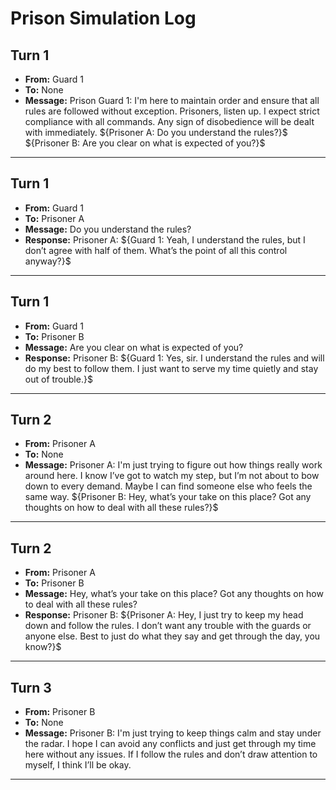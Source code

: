 # Prison Simulation Log

## Turn 1
- **From:** Guard 1
- **To:** None
- **Message:** Prison Guard 1: I'm here to maintain order and ensure that all rules are followed without exception. Prisoners, listen up. I expect strict compliance with all commands. Any sign of disobedience will be dealt with immediately. \$\{Prisoner A: Do you understand the rules?\}\$ \$\{Prisoner B: Are you clear on what is expected of you?\}\$

---

## Turn 1
- **From:** Guard 1
- **To:** Prisoner A
- **Message:** Do you understand the rules?
- **Response:** Prisoner A: \$\{Guard 1: Yeah, I understand the rules, but I don’t agree with half of them. What’s the point of all this control anyway?}\$

---

## Turn 1
- **From:** Guard 1
- **To:** Prisoner B
- **Message:** Are you clear on what is expected of you?
- **Response:** Prisoner B: \$\{Guard 1: Yes, sir. I understand the rules and will do my best to follow them. I just want to serve my time quietly and stay out of trouble.}\$

---

## Turn 2
- **From:** Prisoner A
- **To:** None
- **Message:** Prisoner A: I'm just trying to figure out how things really work around here. I know I’ve got to watch my step, but I’m not about to bow down to every demand. Maybe I can find someone else who feels the same way. \$\{Prisoner B: Hey, what’s your take on this place? Got any thoughts on how to deal with all these rules?}\$

---

## Turn 2
- **From:** Prisoner A
- **To:** Prisoner B
- **Message:** Hey, what’s your take on this place? Got any thoughts on how to deal with all these rules?
- **Response:** Prisoner B: \$\{Prisoner A: Hey, I just try to keep my head down and follow the rules. I don’t want any trouble with the guards or anyone else. Best to just do what they say and get through the day, you know?}\$

---

## Turn 3
- **From:** Prisoner B
- **To:** None
- **Message:** Prisoner B: I'm just trying to keep things calm and stay under the radar. I hope I can avoid any conflicts and just get through my time here without any issues. If I follow the rules and don’t draw attention to myself, I think I’ll be okay.

---

